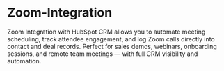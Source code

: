 # Zoom-Integration
Zoom Integration with HubSpot CRM allows you to automate meeting scheduling, track attendee engagement, and log Zoom calls directly into contact and deal records. Perfect for sales demos, webinars, onboarding sessions, and remote team meetings — with full CRM visibility and automation.
